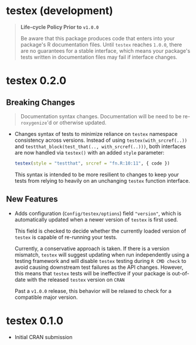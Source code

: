# testex (development)

> **Life-cycle Policy Prior to `v1.0.0`**
> 
> Be aware that this package produces code that enters into your package's
> R documentation files. Until `testex` reaches `1.0.0`, there are no 
> guarantees for a stable interface, which means your package's tests written
> in documentation files may fail if interface changes.
>

# testex 0.2.0

## Breaking Changes

> Documentation syntax changes. Documentation will be need to be 
> re-`roxygenize`'d or otherwise updated.

* Changes syntax of tests to minimize reliance on `testex` namespace 
  consistency across versions. Instead of using `testex(with_srcref(..))` and
  `testthat_block(test_that(.., with_srcref(..)))`, both interfaces are now
  handled via `testex()` with an added `style` parameter:

  ```r
  testex(style = "testthat", srcref = "fn.R:10:11", { code })
  ```

  This syntax is intended to be more resilient to changes to keep your
  tests from relying to heavily on an unchanging `testex` function interface.

## New Features

* Adds configuration (`Config/testex/options`) field `"version"`, which is 
  automatically updated when a newer version of `testex` is first used. 
  
  This field is checked to decide whether the currently loaded version of 
  `testex` is capable of re-running your tests.

  Currently, a conservative approach is taken. If there is a version mismatch,
  `testex` will suggest updating when run independently using a testing 
  framework and will disable `testex` testing during `R CMD check` to avoid
  causing downstream test failures as the API changes. However, this means
  that `testex` tests will be ineffective if your package is out-of-date 
  with the released `testex` version on `CRAN`

  Past a `v1.0.0` release, this behavior will be relaxed to check for a
  compatible major version.
  
# testex 0.1.0

* Initial CRAN submission
